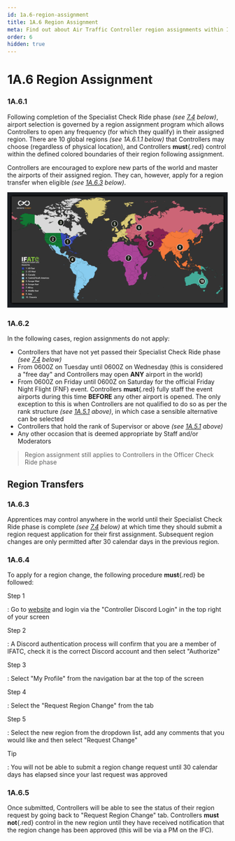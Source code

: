 ```yaml
---
id: 1a.6-region-assignment
title: 1A.6 Region Assignment
meta: Find out about Air Traffic Controller region assignments within Infinite Flight.
order: 6
hidden: true
---
```


# 1A.6  Region Assignment



### 1A.6.1

Following completion of the Specialist Check Ride phase *(see [7.4](/guide/atc-manual/7.-recruitment-and-training/7.4-promotion-to-specialist-(check-ride)) below)*, airport selection is governed by a region assignment program which allows Controllers to open any frequency (for which they qualify) in their assigned region. There are 10 global regions *(see 1A.6.1.1 below)* that Controllers may choose (regardless of physical location), and Controllers **must**{.red} control within the defined colored boundaries of their region following assignment.



Controllers are encouraged to explore new parts of the world and master the airports of their assigned region. They can, however, apply for a region transfer when eligible *(see [1A.6.3](/guide/atc-manual/1a.-administration/1a.6-region-assignment#1a.6.3) below)*.



![Image 1A.6.1.1 - Region Map](_images/manual/graphics/ifatc-map-v3.jpg)



### 1A.6.2

In the following cases, region assignments do not apply:



- Controllers that have not yet passed their Specialist Check Ride phase *(see [7.4](/guide/atc-manual/7.-recruitment-and-training/7.4-promotion-to-specialist-(check-ride)) below)*
- From 0600Z on Tuesday until 0600Z on Wednesday (this is considered a "free day" and Controllers may open **ANY** airport in the world)
- From 0600Z on Friday until 0600Z on Saturday for the official Friday Night Flight (FNF) event. Controllers **must**{.red} fully staff the event airports during this time **BEFORE** any other airport is opened. The only exception to this is when Controllers are not qualified to do so as per the rank structure *(see [1A.5.1](/guide/atc-manual/1a.-administration/1a.5-rank-structure#1a.5.1) above)*, in which case a sensible alternative can be selected
- Controllers that hold the rank of Supervisor or above *(see [1A.5.1](/guide/atc-manual/1a.-administration/1a.5-rank-structure#1a.5.1) above)*
- Any other occasion that is deemed appropriate by Staff and/or Moderators 



> Region assignment still applies to Controllers in the Officer Check Ride phase



## Region Transfers



### 1A.6.3

Apprentices may control anywhere in the world until their Specialist Check Ride phase is complete *(see [7.4](/guide/atc-manual/7.-recruitment-and-training/7.4-promotion-to-specialist-(check-ride)) below)* at which time they should submit a region request application for their first assignment. Subsequent region changes are only permitted after 30 calendar days in the previous region.



### 1A.6.4

To apply for a region change, the following procedure **must**{.red} be followed: 



Step 1

: Go to [website](https://if-atc.com) and login via the "Controller Discord Login" in the top right of your screen



Step 2

: A Discord authentication process will confirm that you are a member of IFATC, check it is the correct Discord account and then select "Authorize"



Step 3

: Select "My Profile" from the navigation bar at the top of the screen



Step 4

: Select the "Request Region Change" from the tab



Step 5

: Select the new region from the dropdown list, add any comments that you would like and then select "Request Change"



Tip

: You will not be able to submit a region change request until 30 calendar days has elapsed since your last request was approved



### 1A.6.5

Once submitted, Controllers will be able to see the status of their region request by going back to "Request Region Change" tab. Controllers **must not**{.red} control in the new region until they have received notification that the region change has been approved (this will be via a PM on the IFC).
